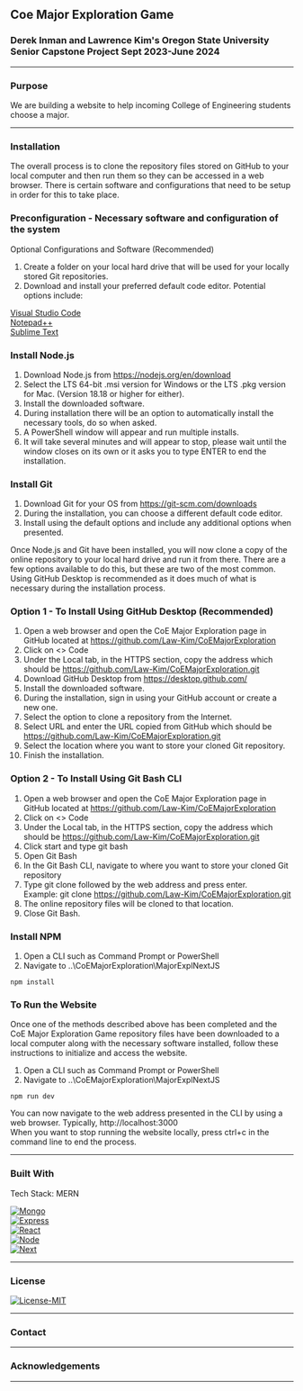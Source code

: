 ## Coe Major Exploration Game
### Derek Inman and Lawrence Kim's Oregon State University Senior Capstone Project Sept 2023-June 2024
---
### Purpose
We are building a website to help incoming College of Engineering students choose a major.

---
### Installation

The overall process is to clone the repository files stored on GitHub to your local computer and then run them so they can be accessed in a web browser. There is certain software and configurations that need to be setup in order for this to take place.

### Preconfiguration - Necessary software and configuration of the system


Optional Configurations and Software (Recommended)
<br>
1. Create a folder on your local hard drive that will be used for your locally stored Git repositories.
2. Download and install your preferred default code editor. Potential options include:

<a href="https://code.visualstudio.com/">Visual Studio Code</a>	
<br>
<a href="https://notepad-plus-plus.org/">Notepad++</a>
<br>
<a href="https://www.sublimetext.com/">Sublime Text</a>		

### Install Node.js 
1. Download Node.js from https://nodejs.org/en/download
2. Select the LTS 64-bit .msi version for Windows or the LTS .pkg version for Mac. (Version 18.18 or higher for either).
3. Install the downloaded software.
4. During installation there will be an option to automatically install the necessary tools, do so when asked.
5. A PowerShell window will appear and run multiple installs.
6. It will take several minutes and will appear to stop, please wait until the window closes on its own or it asks you to type ENTER to end the installation.

### Install Git
1. Download Git for your OS from https://git-scm.com/downloads	
2. During the installation, you can choose a different default code editor.
3. Install using the default options and include any additional options when presented.

Once Node.js and Git have been installed, you will now clone a copy of the online repository to your local hard drive and run it from there. There are a few options available to do this, but these are two of the most common. Using GitHub Desktop is recommended as it does much of what is necessary during the installation process.

### Option 1 - To Install Using GitHub Desktop (Recommended)
1. Open a web browser and open the CoE Major Exploration page in GitHub located at https://github.com/Law-Kim/CoEMajorExploration	
2. Click on <> Code
3. Under the Local tab, in the HTTPS section, copy the address which should be https://github.com/Law-Kim/CoEMajorExploration.git	
4. Download GitHub Desktop from https://desktop.github.com/
5. Install the downloaded software.
6. During the installation, sign in using your GitHub account or create a new one.
7. Select the option to clone a repository from the Internet.
8. Select URL and enter the URL copied from GitHub which should be https://github.com/Law-Kim/CoEMajorExploration.git
9. Select the location where you want to store your cloned Git repository.
10. Finish the installation.

### Option 2 - To Install Using Git Bash CLI
1. Open a web browser and open the CoE Major Exploration page in GitHub located at https://github.com/Law-Kim/CoEMajorExploration	
2. Click on <> Code
3. Under the Local tab, in the HTTPS section, copy the address which should be https://github.com/Law-Kim/CoEMajorExploration.git	
4. Click start and type git bash
5. Open Git Bash
6. In the Git Bash CLI, navigate to where you want to store your cloned Git repository
7. Type git clone followed by the web address and press enter. 
<br>Example: git clone https://github.com/Law-Kim/CoEMajorExploration.git	
8. The online repository files will be cloned to that location.
9. Close Git Bash.

### Install NPM
1. Open a CLI such as Command Prompt or PowerShell
2. Navigate to ..\CoEMajorExploration\MajorExplNextJS
```
npm install
```

### To Run the Website
Once one of the methods described above has been completed and the CoE Major Exploration Game repository files have been downloaded to a local computer along with the necessary software installed, follow these instructions to initialize and access the website.

1. Open a CLI such as Command Prompt or PowerShell
2. Navigate to ..\CoEMajorExploration\MajorExplNextJS
```
npm run dev
```
You can now navigate to the web address presented in the CLI by using a web browser. Typically, http://localhost:3000
<br>
When you want to stop running the website locally, press ctrl+c in the command line to end the process.

---

### Built With

Tech Stack: MERN

[![Mongo][MongoDB]][Mongo-url]
<br>
[![Express][Express.js]][Express-url]
<br>
[![React][React.js]][React-url]
<br>
[![Node][Node.js]][Node-url]
<br>
[![Next][Next.js]][Next-url]

---

### License

[![License-MIT][LicenseMIT]][LicenseMIT-URL]

---

### Contact

---

### Acknowledgements

---

<!-- MARKDOWN LINKS & IMAGES -->

[MongoDB]: https://img.shields.io/badge/MongoDB-20232A?style=for-the-badge&logo=mongodb&logoColor=47A248
[Mongo-url]: https://www.mongodb.com/

[Express.js]: https://img.shields.io/badge/Express-20232A?style=for-the-badge&logo=express&logoColor=000000
[Express-url]: https://expressjs.com/

[React.js]: https://img.shields.io/badge/React-20232A?style=for-the-badge&logo=react&logoColor=61DAFB
[React-url]: https://reactjs.org/

[Node.js]: https://img.shields.io/badge/Node-20232A?style=for-the-badge&logo=Node.js&logoColor=339933
[Node-url]: https://nodejs.org/en/

[Next.js]: https://img.shields.io/badge/Next-20232A?style=for-the-badge&logo=Node.js&logoColor=000000
[Next-url]: https://nextjs.org/

[LicenseMIT]: https://img.shields.io/badge/License-MIT-yellow.svg
[LicenseMIT-URL]: https://github.com/Law-Kim/CoEMajorExploration/blob/main/LICENSE.md
